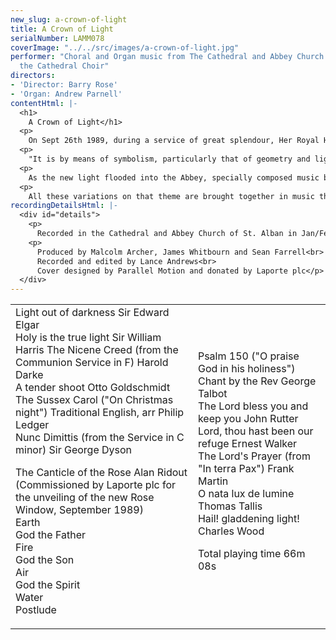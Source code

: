 ```yaml
---
new_slug: a-crown-of-light
title: A Crown of Light
serialNumber: LAMM078
coverImage: "../../src/images/a-crown-of-light.jpg"
performer: "Choral and Organ music from The Cathedral and Abbey Church of St. Alban\n\t\tWith
  the Cathedral Choir"
directors:
- 'Director: Barry Rose'
- 'Organ: Andrew Parnell'
contentHtml: |-
  <h1>
    A Crown of Light</h1>
  <p>
    On Sept 26th 1989, during a service of great splendour, Her Royal Highness The Princess of Wales unveiled the new Rose Window, commissioned and donated by Laporte plc to celebrate their centenary. Designed and executed by Alan Younger, the theme of this, one of the largest Rose Windows in the United Kingdom, was described in the order of service in this way:</p>
  <p>
    "It is by means of symbolism, particularly that of geometry and light, that the Rose Window speaks of God and his Creation. Through the extensive use of mdiaeval number symbolism, the window suggests a variety of themes, among them, God the Holy Trinity, the Twelve Apostles (twelve being the number of the universal church), the heavenly city and the four elements of earth, air, fire and water. Using the language of mystical symbolism, three (the Holy Trinity) multiplied by four (the elements) has traditionally represented the infusion of matter with spirit".</p>
  <p>
    As the new light flooded into the Abbey, specially composed music by Alan Ridout was played on the organ, followed by the choir singing psalm 150 to a chant by the Reverend George Talbot. The whole of Alan Ridout's Suite - entitled The Canticle of the Rose - is here recorded for the first time, together with that setting of Psalm 150; and just as Light was the predominant theme in that great service, so it is in the music on this record - the gladdening light, the true light, the light out of darkness, the light to lighten the Gentiles and the light of his countenance.</p>
  <p>
    All these variations on that theme are brought together in music that spans many styles and periods, some being presented on record for the first time. We hope you will find something which you will specially like and which will remind you of this great Cathedral and Abbey Church, which contains the Shrine of England's first martyr, St. Alban, now further enriched with the new great Rose Window, which gives this anthology its appropriate title of "A Crown of Light".</p>
recordingDetailsHtml: |-
  <div id="details">
    <p>
      Recorded in the Cathedral and Abbey Church of St. Alban in Jan/Feb 1990 in association with Laporte plc.</p>
    <p>
      Produced by Malcolm Archer, James Whitbourn and Sean Farrell<br>
      Recorded and edited by Lance Andrews<br>
      Cover designed by Parallel Motion and donated by Laporte plc</p>
  </div>
---
```


<table class="tracktable">
  <tbody>
    <tr>
      <td class="column1">
        <span class="trackname">Light out of darkness</span> <span class="composer">Sir Edward Elgar</span><br>
        <span class="trackname">Holy is the true light</span> <span class="composer">Sir William Harris</span> <span class="trackname">The Nicene Creed (from the Communion Service in F)</span> <span class="composer">Harold Darke</span><br>
        <span class="trackname">A tender shoot</span> <span class="composer">Otto Goldschmidt</span><br>
        <span class="trackname">The Sussex Carol ("On Christmas night")</span> <span class="composer">Traditional English, arr Philip Ledger</span><br>
        <span class="trackname">Nunc Dimittis (from the Service in C minor)</span> <span class="composer">Sir George Dyson</span>
        <p>
          <span class="trackname">The Canticle of the Rose</span> <span class="composer">Alan Ridout</span><br>
          <span class="trackname">(Commissioned by Laporte plc for the unveiling of the new Rose Window, September 1989)</span><br>
          <span class="trackname">Earth</span><br>
          <span class="trackname">God the Father</span><br>
          <span class="trackname">Fire</span><br>
          <span class="trackname">God the Son</span><br>
          <span class="trackname">Air</span><br>
          <span class="trackname">God the Spirit</span><br>
          <span class="trackname">Water</span><br>
          <span class="trackname">Postlude</span></p>
      </td>
      <td class="column2">
        <span class="trackname">Psalm 150 ("O praise God in his holiness")</span> <span class="composer">Chant by the Rev George Talbot</span><br>
        <span class="trackname">The Lord bless you and keep you</span> <span class="composer">John Rutter</span><br>
        <span class="trackname">Lord, thou hast been our refuge</span> <span class="composer">Ernest Walker</span><br>
        <span class="trackname">The Lord's Prayer (from "In terra Pax")</span> <span class="composer">Frank Martin</span><br>
        <span class="trackname">O nata lux de lumine</span> <span class="composer">Thomas Tallis</span><br>
        <span class="trackname">Hail! gladdening light!</span> <span class="composer">Charles Wood</span>
        <p>					<span id="playingtime">Total playing time 66m 08s</span></p>
      </td>
    </tr>
  </tbody>
</table>
